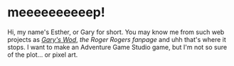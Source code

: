 # meeeeeeeeeep!

Hi, my name's Esther, or Gary for short. You may know me from such web projects as <cite>[Gary's Wod](https://garyswod.nekoweb.org)</cite>, <cite>the Roger Rogers fanpage</cite> and uhh that's where it stops. 
I want to make an Adventure Game Studio game, but I'm not so sure of the plot… or pixel art.
